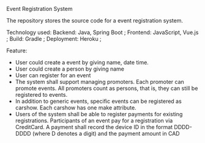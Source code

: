 Event Registration System

The repository stores the source code for a event registration system. 

Technology used: 
Backend: Java, Spring Boot ; 
Frontend: JavaScript, Vue.js ; 
Build: Gradle ; 
Deployment: Heroku ; 

Feature: 

- User could create a event by giving name, date time.
- User could create a person by giving name
- User can register for an event
- The system shall support managing promoters. Each promoter can promote events. All
promoters count as persons, that is, they can still be registered to events.
- In addition to generic events, specific events can be registered as carshow. Each carshow has
one make attribute.
- Users of the system shall be able to register payments for existing registrations. Participants of
an event pay for a registration via CreditCard. A payment shall record the device ID in the
format DDDD-DDDD (where D denotes a digit) and the payment amount in CAD
